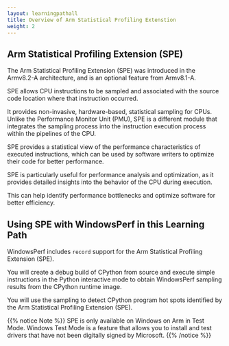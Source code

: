 ```yaml
---
layout: learningpathall
title: Overview of Arm Statistical Profiling Extenstion 
weight: 2
---
```


## Arm Statistical Profiling Extension (SPE)

The Arm Statistical Profiling Extension (SPE) was introduced in the Armv8.2-A architecture, and is an optional feature from Armv8.1-A. 

SPE allows CPU instructions to be sampled and associated with the source code location where that instruction occurred.

 It provides non-invasive, hardware-based, statistical sampling for CPUs. Unlike the Performance Monitor Unit (PMU), SPE is a different module that integrates the sampling process into the instruction execution process within the pipelines of the CPU. 
 
 SPE provides a statistical view of the performance characteristics of executed instructions, which can be used by software writers to optimize their code for better performance.

SPE is particularly useful for performance analysis and optimization, as it provides detailed insights into the behavior of the CPU during execution. 

This can help identify performance bottlenecks and optimize software for better efficiency.

## Using SPE with WindowsPerf in this Learning Path

WindowsPerf includes `record` support for the Arm Statistical Profiling Extension (SPE). 

You will create a debug build of CPython from source and execute simple instructions in the Python interactive mode to obtain WindowsPerf sampling results from the CPython runtime image.

You will use the sampling to detect CPython program hot spots identified by the Arm Statistical Profiling Extension (SPE). 

{{% notice Note %}}
SPE is only available on Windows on Arm in Test Mode.
Windows Test Mode is a feature that allows you to install and test drivers that have not been digitally signed by Microsoft.
{{% /notice %}}
